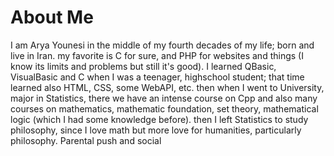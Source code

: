# About Me
I am Arya Younesi in the middle of my fourth decades of my life; born and live in Iran. 
my favorite is C for sure, and PHP for websites and things (I know its limits and problems but still it's good).
I learned QBasic, VisualBasic and C when I was a teenager, highschool student; that time learned also HTML, CSS, some WebAPI, etc.
then when I went to University, major in Statistics, there we have an intense course on Cpp and also many courses on mathematics, mathematic foundation, set theory, mathematical logic (which I had some knowledge before). then I left Statistics to study philosophy, since I love math but more love for humanities, particularly philosophy. Parental push and social 
